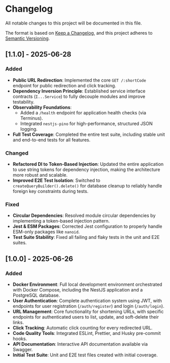 # Changelog

All notable changes to this project will be documented in this file.

The format is based on [Keep a Changelog](https://keepachangelog.com/en/1.0.0/),
and this project adheres to [Semantic Versioning](https://semver.org/spec/v2.0.0.html).

## [1.1.0] - 2025-06-28

### Added

- **Public URL Redirection**: Implemented the core `GET /:shortCode` endpoint for public redirection and click tracking.
- **Dependency Inversion Principle**: Established service interface contracts (`I...Service`) to fully decouple modules and improve testability.
- **Observability Foundations**:
  - Added a `/health` endpoint for application health checks (via Terminus).
  - Integrated `nestjs-pino` for high-performance, structured JSON logging.
- **Full Test Coverage**: Completed the entire test suite, including stable unit and end-to-end tests for all features.

### Changed

- **Refactored DI to Token-Based Injection**: Updated the entire application to use string tokens for dependency injection, making the architecture more robust and scalable.
- **Improved E2E Test Isolation**: Switched to `createQueryBuilder().delete()` for database cleanup to reliably handle foreign key constraints during tests.

### Fixed

- **Circular Dependencies**: Resolved module circular dependencies by implementing a token-based injection pattern.
- **Jest & ESM Packages**: Corrected Jest configuration to properly handle ESM-only packages like `nanoid`.
- **Test Suite Stability**: Fixed all failing and flaky tests in the unit and E2E suites.

## [1.0.0] - 2025-06-26

### Added

- **Docker Environment**: Full local development environment orchestrated with Docker Compose, including the NestJS application and a PostgreSQL database.
- **User Authentication**: Complete authentication system using JWT, with endpoints for user registration (`/auth/register`) and login (`/auth/login`).
- **URL Management**: Core functionality for shortening URLs, with specific endpoints for authenticated users to list, update, and soft-delete their links.
- **Click Tracking**: Automatic click counting for every redirected URL.
- **Code Quality Tools**: Integrated ESLint, Prettier, and Husky pre-commit hooks.
- **API Documentation**: Interactive API documentation available via Swagger.
- **Initial Test Suite**: Unit and E2E test files created with initial coverage.

